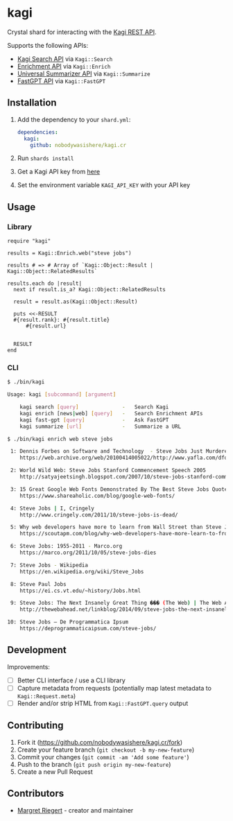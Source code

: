 # kagi

Crystal shard for interacting with the [Kagi REST API](https://help.kagi.com/kagi/api/overview.html).

Supports the following APIs:
- [Kagi Search API](https://help.kagi.com/kagi/api/search.html) via `Kagi::Search`
- [Enrichment API](https://help.kagi.com/kagi/api/enrich.html) via `Kagi::Enrich`
- [Universal Summarizer API](https://help.kagi.com/kagi/api/summarizer.html) via `Kagi::Summarize`
- [FastGPT API](https://help.kagi.com/kagi/api/fastgpt.html) via `Kagi::FastGPT`

## Installation

1. Add the dependency to your `shard.yml`:

   ```yml
   dependencies:
     kagi:
       github: nobodywasishere/kagi.cr
   ```

2. Run `shards install`

3. Get a Kagi API key from [here](https://help.kagi.com/kagi/api/intro/auth.html)

4. Set the environment variable `KAGI_API_KEY` with your API key

## Usage

### Library

```crystal
require "kagi"

results = Kagi::Enrich.web("steve jobs")

results # => # Array of `Kagi::Object::Result | Kagi::Object::RelatedResults`

results.each do |result|
  next if result.is_a? Kagi::Object::RelatedResults

  result = result.as(Kagi::Object::Result)

  puts <<-RESULT
  #{result.rank}: #{result.title}
      #{result.url}


  RESULT
end
```

### CLI

```sh
$ ./bin/kagi

Usage: kagi [subcommand] [argument]

    kagi search [query]              -   Search Kagi
    kagi enrich [news|web] [query]   -   Search Enrichment APIs
    kagi fast-gpt [query]            -   Ask FastGPT
    kagi summarize [url]             -   Summarize a URL

```

```sh
$ ./bin/kagi enrich web steve jobs

 1: Dennis Forbes on Software and Technology  - Steve Jobs Just Murdered the Web
    https://web.archive.org/web/20100414005022/http://www.yafla.com/dforbes/Steve_Jobs_Just_Murdered_the_Web/

 2: World Wild Web: Steve Jobs Stanford Commencement Speech 2005
    http://satyajeetsingh.blogspot.com/2007/10/steve-jobs-stanford-commencement-speech.html

 3: 15 Great Google Web Fonts Demonstrated By The Best Steve Jobs Quotes
    https://www.shareaholic.com/blog/google-web-fonts/

 4: Steve Jobs | I, Cringely
    http://www.cringely.com/2011/10/steve-jobs-is-dead/

 5: Why web developers have more to learn from Wall Street than Steve Jobs
    https://scoutapm.com/blog/why-web-developers-have-more-learn-to-from-wall-street-than-steve-jobs

 6: Steve Jobs: 1955-2011 - Marco.org
    https://marco.org/2011/10/05/steve-jobs-dies

 7: Steve Jobs - Wikipedia
    https://en.wikipedia.org/wiki/Steve_Jobs

 8: Steve Paul Jobs
    https://ei.cs.vt.edu/~history/Jobs.html

 9: Steve Jobs: The Next Insanely Great Thing ��� (The Web) | The Web Ahead
    http://thewebahead.net/linkblog/2014/09/steve-jobs-the-next-insanely-great-thing-the-web

10: Steve Jobs – De Programmatica Ipsum
    https://deprogrammaticaipsum.com/steve-jobs/

```

## Development

Improvements:
- [ ] Better CLI interface / use a CLI library
- [ ] Capture metadata from requests (potentially map latest metadata to `Kagi::Request.meta`)
- [ ] Render and/or strip HTML from `Kagi::FastGPT.query` output

## Contributing

1. Fork it (<https://github.com/nobodywasishere/kagi.cr/fork>)
2. Create your feature branch (`git checkout -b my-new-feature`)
3. Commit your changes (`git commit -am 'Add some feature'`)
4. Push to the branch (`git push origin my-new-feature`)
5. Create a new Pull Request

## Contributors

- [Margret Riegert](https://github.com/nobodywasishere) - creator and maintainer
